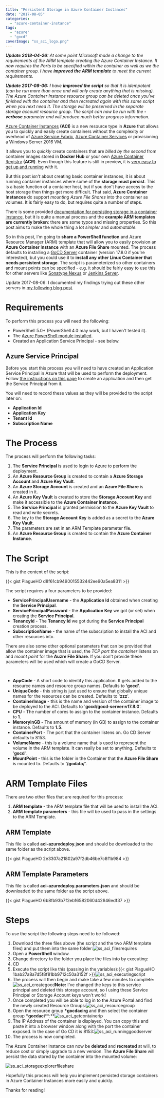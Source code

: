 ```yaml
---
title: "Persistent Storage in Azure Container Instances"
date: "2017-08-05"
categories:
  - "azure-container-instance"
tags:
  - "azure"
  - "gocd"
coverImage: "ss_aci_logo.png"
---
```


_**Update 2018-04-26:** At some point Microsoft made a change to the requirements of the ARM template creating the Azure Container Instance. It now requires the Ports to be specified within the container as well as we the container group. I have **improved the ARM template** to meet the current requirements._

_**Update 2017-08-06:** I have **improved the script** so that it is idempotent (can be run more than once and will only create anything that is missing). The Azure Container Instance resource group can be deleted once you've finished with the container and then recreated again with this same script when you next need it. The storage will be preserved in the separate storage account resource group. The script can now be run with the **\-verbose** parameter and will produce much better progress information._

[Azure Container Instances](https://azure.microsoft.com/en-us/services/container-instances/) **(ACI)** is a new resource type in **Azure** that allows you to quickly and easily create containers without the complexity or overhead of [Azure Service Fabric](https://azure.microsoft.com/en-us/services/service-fabric/), [Azure Container Services](https://azure.microsoft.com/en-us/services/container-service/) or provisioning a Windows Server 2016 VM.

It allows you to _quickly_ create containers that are _billed by the second_ from container images stored in **Docker Hub** or your own [Azure Container Registry](https://azure.microsoft.com/en-us/services/container-registry/) **(ACR)**. Even though this feature is still in preview, it is [very easy to get up and running](https://docs.microsoft.com/en-us/azure/container-instances/) with it.

But this post _isn't_ about creating basic container instances, it is about running container instances where some of the **storage must persist**. This is a basic function of a container host, but if you don't have access to the host storage then things get more difficult. That said, **Azure Container Instances** do support _mounting Azure File Shares_ into the container as volumes. It is fairly easy to do, but requires quite a number of steps.

There is some provided [documentation for persisting storage in a container instance](https://docs.microsoft.com/en-us/azure/container-instances/container-instances-mounting-azure-files-volume), but it is quite a manual process and the **example ARM templates are currently broken**: there are some typos and missing properties. So this post aims to make the whole thing a lot _simpler_ and _automatable_.

So in this post, I'm going to **share a PowerShell function** and Azure Resource Manager (ARM) template that will allow you to easily provision an **Azure Container Instance** with an **Azure File Share** mounted. The process defaults to installing a [GoCD Server](https://www.gocd.org/) container (version 17.8.0 if you're interested), but you could use it to **install any other Linux Container that needs persistent storage**. The script is parameterized so other containers and mount points can be specified - e.g. it should be fairly easy to use this for other servers like [Sonatype Nexus](https://www.sonatype.com/download-oss-sonatype) or [Jenkins Server](https://jenkins.io/).

Update 2017-08-06: I documented my findings trying out these other servers in [my following blog post](https://dscottraynsford.wordpress.com/2017/08/06/sonatype-nexus-containers-with-persistent-storage-in-azure-container-instances/).

# Requirements

To perform this process you will need the following:

- PowerShell 5.0+ (PowerShell 4.0 may work, but I haven't tested it).
- The [Azure PowerShell module installed](https://docs.microsoft.com/en-us/powershell/azure/install-azurerm-ps?view=azurermps-4.2.0).
- Created an Application Service Principal - see below.

## Azure Service Principal

Before you start this process you will need to have created an Application Service Principal in Azure that will be used to perform the deployment. Follow [the instructions on this page](https://docs.microsoft.com/en-us/azure/azure-resource-manager/resource-group-create-service-principal-portal#create-an-azure-active-directory-application) to create an application and then get the Service Principal from it.

You will need to record these values as they will be provided to the script later on:

- **Application Id**
- **Application Key**
- **Tenant Id**
- **Subscription Name**

# The Process

The process will perform the following tasks:

1. The **Service Principal** is used to login to Azure to perform the deployment.
2. An **Azure Resource Group** is created to contain a **Azure Storage Account** and **Azure Key Vault**.
3. An **Azure Storage Account** is created and an **Azure File Share** is created in it.
4. An **Azure Key Vault** is created to store the **Storage Account Key** and make it accessible to the **Azure Container Instance**.
5. The **Service Principal** is granted permission to the **Azure Key Vault** to read and write secrets.
6. The key to the **Storage Account Key** is added as a secret to the **Azure Key Vault**.
7. The parameters are set in an ARM Template parameter file.
8. An **Azure Resource Group** is created to contain the **Azure Container Instance**.

# The Script

This is the content of the script:

{{< gist PlagueHO d8f61cb9490015532442ee90a5ea8311 >}}

The script requires a four parameters to be provided:

- **ServicePrincipalUsername** - the **Application Id** obtained when creating the **Service Principal**.
- **ServicePrincipalPassword** - the **Application Key** we got (or set) when creating the **Service Principal**.
- **TenancyId** - The **Tenancy Id** we got during the **Service Principal** creation process.
- **SubscriptionName** - the name of the subscription to install the ACI and other resources into.

There are also some other optional parameters that can be provided that allow the container image that is used, the _TCP port the container_ listens on and _mount point_ for the **Auzre File Share**. If you don't provide these parameters will be used which will create a GoCD Server.

 

- **AppCode** - A short code to identify this application. It gets added to the resource names and resource group names. Defaults to **'gocd'**.
- **UniqueCode** - this string is just used to ensure that globally unique names for the resources can be created. Defaults to '**zzz**'.
- **ContainerImage** - this is the name and version of the container image to be deployed to the ACI. Defaults to '**gocd/gocd-server:v17.8.0**'.
- **CPU** \- The number of cores to assign to the container instance. Defaults to **1**.
- **MemoryInGB** \- The amount of memory (in GB) to assign to the container instance. Defaults to **1.5**.
- **ContainerPort** - The port that the container listens on. Go CD Server defaults to 8153.
- **VolumeName** - this is a volume name that is used to represent the volume in the ARM template. It can really be set to anything. Defaults to '**gocd**'.
- **MountPoint** - this is the folder in the Container that the **Azure File Share** is mounted to. Defaults to '**/godata/**'.

# ARM Template Files

There are two other files that are required for this process:

1. **ARM template** - the ARM template file that will be used to install the ACI.
2. **ARM template parameters** - this file will be used to pass in the settings to the ARM Template.

## ARM Template

This file is called **aci-azuredeploy.json** and should be downloaded to the same folder as the script above.

{{< gist PlagueHO 2e3307a21802a97f2db46be7c8f1b984 >}}

## ARM Template Parameters

This file is called **aci-azuredeploy.parameters.json** and should be downloaded to the same folder as the script above.

{{< gist PlagueHO 6b8fb93b7f2eb16582060d42946edf37 >}}

# Steps

To use the script the following steps need to be followed:

1. Download the three files above (the script and the two ARM template files) and put them into the same folder:![ss_aci_filesrequires](/images/ss_aci_filesrequires1.png)
2. Open a **PowerShell** window.
3. Change directory to the folder you place the files into by executing:
4. CD <folder location>
5. Execute the script like this (passing in the variables):{{< gist PlagueHO 1bab27a8a7d5f8f81bb9712c50a3152f >}}![ss_aci_executingscript](/images/ss_aci_executingscript.png)
6. The process will then begin and make take a few minutes to complete:![ss_aci_creategocd](/images/ss_aci_creategocd.gif)**Note:** I've changed the keys to this service principal and deleted this storage account, so I using these Service Principal or Storage Account keys won't work!
7. Once completed you will be able to log in to the Azure Portal and find the newly created Resource Groups:![ss_aci_resourcegroup](/images/ss_aci_resourcegroup.png)
8. Open the resource group **\*gocdacirg** and then select the container group **\*gocdaci****:**![ss_aci_getcontainerip](/images/ss_aci_getcontainerip.png)
9. The IP Address of the container is displayed. You can copy this and paste it into a browser window along with the port the container exposed. In the case of Go CD it is 8153:![ss_aci_runninggocdserver](/images/ss_aci_runninggocdserver.png)
10. The process is now completed.

The Azure Container Instance can now be **deleted** and **recreated** at will, to reduce cost or simply upgrade to a new version. The **Azure File Share** will persist the data stored by the container into the mounted volume:

![ss_aci_storageexplorerfileshare](/images/ss_aci_storageexplorerfileshare.png)

Hopefully this process will help you implement persisted storage containers in Azure Container Instances more easily and quickly.

Thanks for reading!

